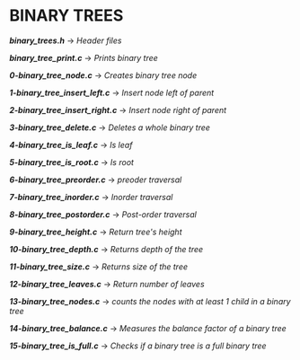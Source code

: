 # BINARY TREES

***binary_trees.h*** -> *Header files*

***binary_tree_print.c*** -> *Prints binary tree*

***0-binary_tree_node.c*** -> *Creates binary tree node*

***1-binary_tree_insert_left.c*** -> *Insert node left of parent*

***2-binary_tree_insert_right.c*** -> *Insert node right of parent*

***3-binary_tree_delete.c*** -> *Deletes a whole binary tree*

***4-binary_tree_is_leaf.c*** -> *Is leaf*

***5-binary_tree_is_root.c*** -> *Is root*

***6-binary_tree_preorder.c*** -> *preoder traversal*

***7-binary_tree_inorder.c*** -> *Inorder traversal*

***8-binary_tree_postorder.c*** -> *Post-order traversal*

***9-binary_tree_height.c*** -> *Return tree's height*

***10-binary_tree_depth.c*** -> *Returns depth of the tree*

***11-binary_tree_size.c*** -> *Returns size of the tree*

***12-binary_tree_leaves.c*** -> *Return number of leaves*

***13-binary_tree_nodes.c*** -> *counts the nodes with at least 1 child in a binary tree*

***14-binary_tree_balance.c*** -> *Measures the balance factor of a binary tree*

***15-binary_tree_is_full.c*** -> *Checks if a binary tree is a full binary tree*
